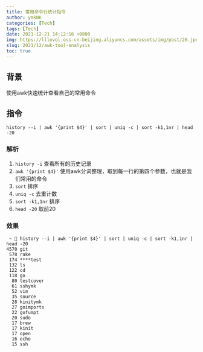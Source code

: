 ```yaml
---
title: 常用命令行统计指令
author: ymkNK
categories: [Tech]
tags: [Tech]
date: 2021-12-21 14:12:16 +0800
img: https://lllovol.oss-cn-beijing.aliyuncs.com/assets/img/post/20.jpeg
slug: 2021/12/awk-tool-analysis
toc: true
---
```

## 背景
使用awk快速统计查看自己的常用命令

## 指令
```
history --i | awk '{print $4}' | sort | uniq -c | sort -k1,1nr | head -20
``` 

### 解析
1. `history -i` 查看所有的历史记录 
2. `awk '{print $4}'` 使用awk分词整理，取到每一行的第四个参数，也就是我们常用的命令
3. `sort` 排序
4. `uniq -c` 去重计数
5. `sort -k1,1nr` 排序
6. `head -20` 取前20

### 效果
```
 ~  history --i | awk '{print $4}' | sort | uniq -c | sort -k1,1nr | head -20
4570 git
 578 rake
 174 ****test
 132 ls
 122 cd
 118 go
  80 testcover
  61 sshymk
  52 vim
  35 source
  28 kinitymk
  27 goimports
  22 gofumpt
  20 sudo
  17 brew
  17 kinit
  17 open
  16 echo
  15 ssh
```